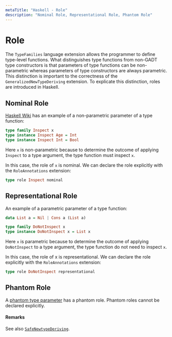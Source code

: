 ```yaml
---
metaTitle: "Haskell - Role"
description: "Nominal Role, Representational Role, Phantom Role"
---
```


# Role


The `TypeFamilies` language extension allows the programmer to define type-level functions. What distinguishes type functions from non-GADT type constructors is that parameters of type functions can be non-parametric whereas parameters of type constructors are always parametric. This distinction is important to the correctness of the `GeneralizedNewTypeDeriving` extension. To explicate this distinction, roles are introduced in Haskell.



## Nominal Role


[Haskell Wiki](https://ghc.haskell.org/trac/ghc/wiki/Roles) has an example of a non-parametric parameter of a type function:

```hs
type family Inspect x
type instance Inspect Age = Int    
type instance Inspect Int = Bool

```

Here `x` is non-parametric because to determine the outcome of applying `Inspect` to a type argument, the type function must inspect `x`.

In this case, the role of `x` is nominal. We can declare the role explicitly with the `RoleAnnotations` extension:

```hs
type role Inspect nominal

```



## Representational Role


An example of a parametric parameter of a type function:

```hs
data List a = Nil | Cons a (List a)

type family DoNotInspect x
type instance DoNotInspect x = List x

```

Here `x` is parametric because to determine the outcome of applying `DoNotInspect` to a type argument, the type function do not need to inspect `x`.

In this case, the role of x is representational. We can declare the role explicitly with the `RoleAnnotations` extension:

```hs
type role DoNotInspect representational

```



## Phantom Role


A [phantom type parameter](http://stackoverflow.com/documentation/haskell/5227/phantom-types#t=201701080732134400441) has a phantom role. Phantom roles cannot be declared explicitly.



#### Remarks


See also [`SafeNewtypeDeriving`](https://ghc.haskell.org/trac/ghc/wiki/SafeRoles).

